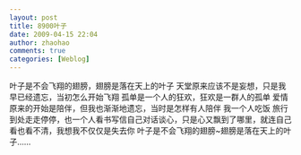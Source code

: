 ```yaml
---
layout: post
title: 8900叶子
date: 2009-04-15 22:04
author: zhaohao
comments: true
categories: [Weblog]
---
```

叶子是不会飞翔的翅膀，翅膀是落在天上的叶子
天堂原来应该不是妄想，只是我早已经遗忘，当初怎么开始飞翔
孤单是一个人的狂欢，狂欢是一群人的孤单
爱情原来的开始是陪伴，但我也渐渐地遗忘，当时是怎样有人陪伴
我一个人吃饭 旅行 到处走走停停，也一个人看书写信自己对话谈心，只是心又飘到了哪里，就连自己看也看不清，我想我不仅仅是失去你
叶子是不会飞翔的翅膀~翅膀是落在天上的叶子……

